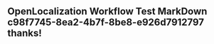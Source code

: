 <properties
ms.topic="hero-topic"
ms.test1="hero-topic"
ms.test2="test"/>

## OpenLocalization Workflow Test MarkDown c98f7745-8ea2-4b7f-8be8-e926d7912797 thanks!
